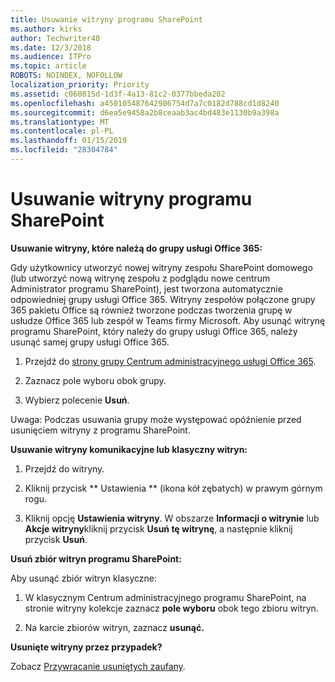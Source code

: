 ```yaml
---
title: Usuwanie witryny programu SharePoint
ms.author: kirks
author: Techwriter40
ms.date: 12/3/2018
ms.audience: ITPro
ms.topic: article
ROBOTS: NOINDEX, NOFOLLOW
localization_priority: Priority
ms.assetid: c060815d-1d3f-4a13-81c2-0377bbeda202
ms.openlocfilehash: a450105487642906754d7a7c0182d788cd1d8240
ms.sourcegitcommit: d6ea5e9458a2b8ceaab3ac4bd483e1130b9a398a
ms.translationtype: MT
ms.contentlocale: pl-PL
ms.lasthandoff: 01/15/2019
ms.locfileid: "28304784"
---
```

# <a name="delete-a-sharepoint-site"></a>Usuwanie witryny programu SharePoint

 **Usuwanie witryny, które należą do grupy usługi Office 365:**
  
Gdy użytkownicy utworzyć nowej witryny zespołu SharePoint domowego (lub utworzyć nową witrynę zespołu z podglądu nowe centrum Administrator programu SharePoint), jest tworzona automatycznie odpowiedniej grupy usługi Office 365. Witryny zespołów połączone grupy 365 pakietu Office są również tworzone podczas tworzenia grupę w usłudze Office 365 lub zespół w Teams firmy Microsoft. Aby usunąć witrynę programu SharePoint, który należy do grupy usługi Office 365, należy usunąć samej grupy usługi Office 365. 
  
1. Przejdź do [strony grupy Centrum administracyjnego usługi Office 365](https://portal.office.com/adminportal/home#/groups).
  
2. Zaznacz pole wyboru obok grupy.
  
3. Wybierz polecenie **Usuń**. 
  
Uwaga: Podczas usuwania grupy może występować opóźnienie przed usunięciem witryny z programu SharePoint.
  
 **Usuwanie witryny komunikacyjne lub klasyczny witryn:**
  
1. Przejdź do witryny.
  
2. Kliknij przycisk ** Ustawienia ** (ikona kół zębatych) w prawym górnym rogu. 
  
3. Kliknij opcję **Ustawienia witryny**. W obszarze **Informacji o witrynie** lub **Akcje witryny**kliknij przycisk **Usuń tę witrynę**, a następnie kliknij przycisk **Usuń**. 
  
 **Usuń zbiór witryn programu SharePoint:**
  
Aby usunąć zbiór witryn klasyczne:
  
1. W klasycznym Centrum administracyjnego programu SharePoint, na stronie witryny kolekcje zaznacz **pole wyboru** obok tego zbioru witryn. 
  
2. Na karcie zbiorów witryn, zaznacz **usunąć.**
  
 **Usunięte witryny przez przypadek?**
  
Zobacz [Przywracanie usuniętych zaufany](https://go.microsoft.com/fwlink/?linkid=867660).
  

